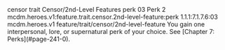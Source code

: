 <ability>
  <metadata>
    <class>censor</class>
    <feature_type>trait</feature_type>
    <file_dpath>Censor/2nd-Level Features</file_dpath>
    <item_id>perk</item_id>
    <item_index>03</item_index>
    <item_name>Perk</item_name>
    <level>2</level>
    <scc>mcdm.heroes.v1:feature.trait.censor.2nd-level-feature:perk</scc>
    <scdc>1.1.1:7.1.7.6:03</scdc>
    <source>mcdm.heroes.v1</source>
    <type>feature/trait/censor/2nd-level-feature</type>
  </metadata>
  <effects>
    <effect type="mundane">You gain one interpersonal, lore, or supernatural perk of your choice. See [Chapter 7: Perks](#page-241-0).</effect>
  </effects>
</ability>
